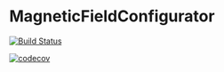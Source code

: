 # MagneticFieldConfigurator

[![Build Status](https://github.com/IBIResearch/MagneticFieldConfigurator.jl/actions/workflows/CI.yml/badge.svg?branch=main)](https://github.com/IBIResearch/MagneticFieldConfigurator.jl/actions/workflows/CI.yml?query=branch%3Amain)

[![codecov](https://codecov.io/gh/IBIResearch/MagneticFieldConfigurator.jl/graph/badge.svg?token=5OPJN381AL)](https://codecov.io/gh/IBIResearch/MagneticFieldConfigurator.jl)